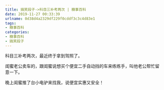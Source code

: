 ```yaml
---
title: 搞笑段子->科目三补考两次 | 糗事百科
date: 2019-11-27 00:33:39
urlname: 0d38d4a2329df229f0cddf3c3c4d83e1
tags: 
- 糗事百科
categories:
- 糗事百科
- 搞笑段子
---
```

科目三补考两次，最近终于拿到驾照了。

闺蜜老公卖车的，跟闺蜜说想买个便宜二手自动挡的车来练练手，叫他老公帮忙留意一下。

晚上闺蜜推了台小电驴来找我，说便宜实惠又安全！



